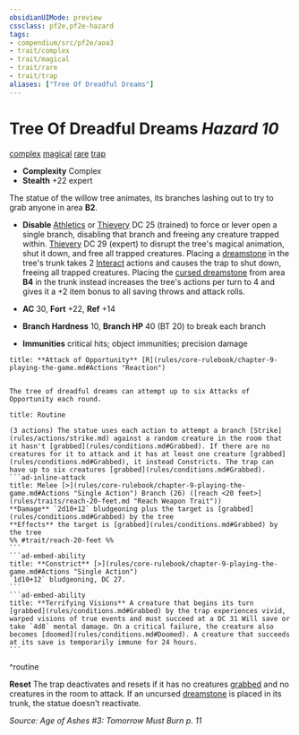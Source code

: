 ```yaml
---
obsidianUIMode: preview
cssclass: pf2e,pf2e-hazard
tags:
- compendium/src/pf2e/aoa3
- trait/complex
- trait/magical
- trait/rare
- trait/trap
aliases: ["Tree Of Dreadful Dreams"]
---
```

# Tree Of Dreadful Dreams *Hazard 10*  
[complex](complex.md "Complex Hazard Trait")  [magical](magical.md "Magical Item Trait")  [rare](rare.md "Rare Rarity Trait")  [trap](trap.md "Trap Hazard Trait")  

- **Complexity** Complex
- **Stealth** +22 expert  

The statue of the willow tree animates, its branches lashing out to try to grab anyone in area **B2**.

- **Disable** [Athletics](skills.md#Athletics) or [Thievery](skills.md#Thievery) DC 25 (trained) to force or lever open a single branch, disabling that branch and freeing any creature trapped within. [Thievery](skills.md#Thievery) DC 29 (expert) to disrupt the tree's magical animation, shut it down, and free all trapped creatures. Placing a [dreamstone](dreamstone-aoa3.md) in the tree's trunk takes 2 [Interact](interact.md) actions and causes the trap to shut down, freeing all trapped creatures. Placing the [cursed dreamstone](dreamstone-cursed-aoa3.md) from area **B4** in the trunk instead increases the tree's actions per turn to 4 and gives it a +2 item bonus to all saving throws and attack rolls.  

- **AC** 30, **Fort** +22, **Ref** +14
- **Branch Hardness** 10, **Branch HP** 40 (BT 20) to break each branch
- **Immunities** critical hits; object immunities; precision damage

```ad-embed-ability
title: **Attack of Opportunity** [R](rules/core-rulebook/chapter-9-playing-the-game.md#Actions "Reaction")


The tree of dreadful dreams can attempt up to six Attacks of Opportunity each round.
```

````ad-pf2-summary
title: Routine

(3 actions) The statue uses each action to attempt a branch [Strike](rules/actions/strike.md) against a random creature in the room that it hasn't [grabbed](rules/conditions.md#Grabbed). If there are no creatures for it to attack and it has at least one creature [grabbed](rules/conditions.md#Grabbed), it instead Constricts. The trap can have up to six creatures [grabbed](rules/conditions.md#Grabbed).
```ad-inline-attack
title: Melee [>](rules/core-rulebook/chapter-9-playing-the-game.md#Actions "Single Action") Branch (26) ([reach <20 feet>](rules/traits/reach-20-feet.md "Reach Weapon Trait"))
**Damage** `2d10+12` bludgeoning plus the target is [grabbed](rules/conditions.md#Grabbed) by the tree 
**Effects** the target is [grabbed](rules/conditions.md#Grabbed) by the tree
%% #trait/reach-20-feet %%
```
```ad-embed-ability
title: **Constrict** [>](rules/core-rulebook/chapter-9-playing-the-game.md#Actions "Single Action")
`1d10+12` bludgeoning, DC 27.
```
```ad-embed-ability
title: **Terrifying Visions** A creature that begins its turn [grabbed](rules/conditions.md#Grabbed) by the trap experiences vivid, warped visions of true events and must succeed at a DC 31 Will save or take `4d8` mental damage. On a critical failure, the creature also becomes [doomed](rules/conditions.md#Doomed). A creature that succeeds at its save is temporarily immune for 24 hours.
```
````
^routine

**Reset** The trap deactivates and resets if it has no creatures [grabbed](conditions.md#Grabbed) and no creatures in the room to attack. If an uncursed [dreamstone](dreamstone-aoa3.md) is placed in its trunk, the statue doesn't reactivate.  

*Source: Age of Ashes #3: Tomorrow Must Burn p. 11*